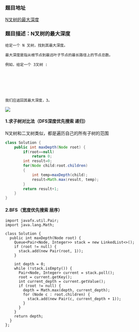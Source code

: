 ###  题目地址

[N叉树的最大深度](https://leetcode-cn.com/problems/maximum-depth-of-n-ary-tree/)



###  题目描述：N叉树的最大深度

```
给定一个 N 叉树，找到其最大深度。

最大深度是指从根节点到最远叶子节点的最长路径上的节点总数。

例如，给定一个 3叉树 :

 



 

我们应返回其最大深度，3。
```

![](https://assets.leetcode-cn.com/aliyun-lc-upload/uploads/2018/10/12/narytreeexample.png)

#### 1.求子树对比法（DFS深度优先搜索 递归）

N叉树和二叉树类似，都是遍历自己的所有子树的范围

```java
class Solution {
    public int maxDepth(Node root) {
    	if(root==null)
    		return 0;
    	int result=0;
    	for(Node child:root.children)
    	{
    		int temp=maxDepth(child);
    		result=Math.max(result, temp);
    	}
    	return result+1;
    }
}
```



#### 2.BFS（宽度优先搜索 层序）

```
import javafx.util.Pair;
import java.lang.Math;

class Solution {
  public int maxDepth(Node root) {
    Queue<Pair<Node, Integer>> stack = new LinkedList<>();
    if (root != null) {
      stack.add(new Pair(root, 1));
    }

    int depth = 0;
    while (!stack.isEmpty()) {
      Pair<Node, Integer> current = stack.poll();
      root = current.getKey();
      int current_depth = current.getValue();
      if (root != null) {
        depth = Math.max(depth, current_depth);
        for (Node c : root.children) {
          stack.add(new Pair(c, current_depth + 1));    
        }
      }
    }
    return depth;
  }
};
```

